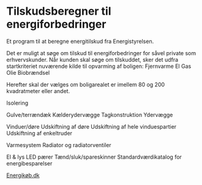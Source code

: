 Tilskudsberegner til energiforbedringer
================

Et program til at beregne energitilskud fra Energistyrelsen.


Det er muligt at søge om tilskud til energiforbedringer for såvel private som erhvervskunder. Når kunden skal søge om tilskuddet, sker det udfra startkriteriet nuværende kilde til opvarming af boligen:
Fjernvarme
El
Gas
Olie
Biobrændsel

Herefter skal der vælges om boligarealet er imellem 80 og 200 kvadratmeter eller andet.

Isolering

Gulve/terrændæk
Kælderydervægge
Tagkonstruktion
Ydervægge

Vinduer/døre
Udskiftning af døre
Udskiftning af hele vinduespartier
Udskiftning af enkeltruder

Varmesystem
Radiator og radiatorventiler

El & lys
LED pærer
Tænd/sluk/spareskinner
Standardværdikatalog for energibesparelser

[Energikøb.dk](http://energikoeb.dk/)
